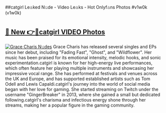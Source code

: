 ##catgirl Le𝚊ked N𝚞de - Video Le𝚊ks - Hot Onlyf𝚊ns Photos #v1w0k (v1w0k)

# <h2><a href="https://mediaupload.pro?title=catgirl&ref=9FEB">🔗 New 👉🔴catgirl VIDEO Photos</a></h2>

[![Grace Charis N𝚞des](https://i.imgur.com/rIISA9y.gif)](https://mediaupload.pro?title=catgirl&ref=9FEB)
Grace Charis has released several singles and EPs since her debut, including "Fading Fast", "Ghost", and "Wildflower". Her music has been praised for its emotional intensity, melodic hooks, and sonic experimentation.catgirl is known for her high-energy live performances, which often feature her playing multiple instruments and showcasing her impressive vocal range. She has performed at festivals and venues across the UK and Europe, and has supported established artists such as Tom Odell and Lewis Capaldi.catgirl's journey into the world of social media began with her love for gaming. She started streaming on Twitch under the username "GingerBreaker" in 2013, where she gained a small but dedicated following.catgirl's charisma and infectious energy shone through her streams, making her a popular figure in the gaming community.